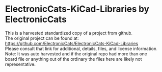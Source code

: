 
# ElectronicCats-KiCad-Libraries by ElectronicCats  
This is a harvested standardized copy of a project from github.  
The original project can be found at:  
https://github.com/ElectronicCats/ElectronicCats-KiCad-Libraries  
Please consult that link for additional, details, files, and license information.  
Note: It was auto harvested and if the original repo had more than one board file or anything out of the ordinary the files here are likely not representative.  
    